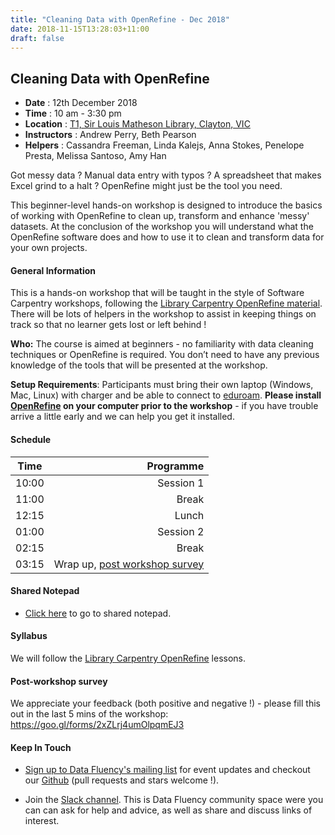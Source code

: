 ```yaml
---
title: "Cleaning Data with OpenRefine - Dec 2018"
date: 2018-11-15T13:28:03+11:00
draft: false
---
```


## Cleaning Data with OpenRefine

-	**Date** :		12th December 2018
-	**Time** :		10 am - 3:30 pm
-	**Location** :		[T1, Sir Louis Matheson Library, Clayton, VIC](https://goo.gl/maps/DUXk3v8UuWB2)
-	**Instructors** :	Andrew Perry, Beth Pearson
-	**Helpers** : 		Cassandra Freeman, Linda Kalejs, Anna Stokes, Penelope Presta, Melissa Santoso, Amy Han

Got messy data ? Manual data entry with typos ? A spreadsheet that makes Excel grind to a halt ? OpenRefine might just be the tool you need.

This beginner-level hands-on workshop is designed to introduce the basics of working with OpenRefine to clean up, transform and enhance 'messy' datasets. At the conclusion of the workshop you will understand what the OpenRefine software does and how to use it to clean and transform data for your own projects.


#### General Information

This is a hands-on workshop that will be taught in the style of Software Carpentry workshops, following the [Library Carpentry OpenRefine material](https://librarycarpentry.github.io/lc-open-refine/). There will be lots of helpers in the workshop to assist in keeping things on track so that no learner gets lost or left behind !

**Who:** The course is aimed at beginners - no familiarity with data cleaning techniques or OpenRefine is required. You don’t need to have any previous knowledge of the tools that will be presented at the workshop.

**Setup Requirements**: Participants must bring their own laptop (Windows, Mac, Linux) with charger and be able to connect to [eduroam](https://www.monash.edu/esolutions/network/connect-eduroam-wifi). **Please install [OpenRefine](http://openrefine.org/download.html) on your computer prior to the workshop** - if you have trouble arrive a little early and we can help you get it installed.

#### Schedule

Time | Programme
----------- | ------------------:
10:00  | Session 1
11:00  | Break
12:15  | Lunch
01:00  | Session 2
02:15  | Break
03:15  | Wrap up, [post workshop survey](#post-workshop-survey)


#### Shared Notepad

* [Click here](https://pad.carpentries.org/monash_openrefine_12_dec_2018) to go to shared notepad.


#### Syllabus

We will follow the [Library Carpentry OpenRefine](https://librarycarpentry.github.io/lc-open-refine/) lessons.


#### Post-workshop survey

We appreciate your feedback (both positive and negative !) - please fill this out in the last 5 mins of the workshop: 
https://goo.gl/forms/2xZLrj4umOlpqmEJ3

#### Keep In Touch

* [Sign up to Data Fluency's mailing list](http://eepurl.com/dmzhGH) for event updates and checkout our [Github](https://github.com/MonashDataFluency) (pull requests and stars welcome !).

* Join the [Slack channel](https://datafluency.slack.com). This is Data Fluency community space were you can can ask for help and advice, as well as share and discuss links of interest.
